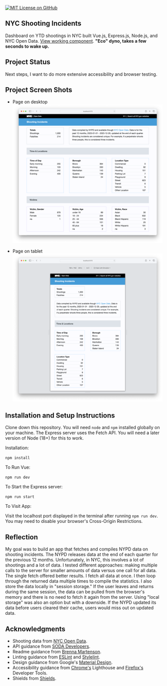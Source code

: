 [![MIT License on GitHub](https://img.shields.io/github/license/seankelliher/nyc-shooting-incidents?style=flat-square)](/LICENSE.txt)
## NYC Shooting Incidents

Dashboard on YTD shootings in NYC built Vue.js, Express.js, Node.js, and NYC Open Data. [View working component](https://nyc-shooting-incidents.herokuapp.com). **"Eco" dyno, takes a few seconds to wake up.**

## Project Status

Next steps, I want to do more extensive accessibility and browser testing.

## Project Screen Shots

* Page on desktop
![screen shot of project](/screenshots/nyc-shooting-incidents-screenshot1.png?s=600)

* Page on tablet
![screen shot of project](/screenshots/nyc-shooting-incidents-screenshot2.png?s=600)

## Installation and Setup Instructions

Clone down this repository. You will need `node` and `npm` installed globally on your machine. The Express server uses the Fetch API. You will need a later version of Node (18+) for this to work. 

Installation:

`npm install`  

To Run Vue:

`npm run dev`  

To Start the Express server:

`npm run start`  

To Visit App:

Visit the localhost port displayed in the terminal after running `npm run dev`. You may need to disable your browser's Cross-Origin Restrictions.

## Reflection

My goal was to build an app that fetches and compiles NYPD data on shooting incidents. The NYPD releases data at the end of each quarter for the previous 12 months. Unfortunately, in NYC, this involves a lot of shootings and a lot of data. I tested different approaches: making multiple calls to the server for smaller amounts of data versus one call for all data. The single fetch offered better results. I fetch all data at once. I then loop through the returned data multiple times to compile the statistics. I also store the data locally in "session storage." If the user leaves and returns during the same session, the data can be pulled from the browser's memory and there is no need to fetch it again from the server. Using "local storage" was also an option but with a downside. If the NYPD updated its data before users cleared their cache, users would miss out on updated data.

## Acknowledgments

* Shooting data from [NYC Open Data](https://data.cityofnewyork.us/Public-Safety/NYPD-Shooting-Incident-Data-Year-To-Date-/5ucz-vwe8).
* API guidance from [SODA Developers](https://dev.socrata.com).
* Readme guidance from [Brenna Martenson](https://gist.github.com/martensonbj/6bf2ec2ed55f5be723415ea73c4557c4).
* Linting guidance from [ESLint](https://eslint.org) and [Stylelint](https://stylelint.io).
* Design guidance from Google's [Material Design](https://material.io/design).
* Accessibility guidance from [Chrome's](https://www.google.com/chrome/) Lighthouse and [Firefox's](https://www.mozilla.org/en-US/firefox/new/) Developer Tools.
* Shields from [Shields](https://shields.io).